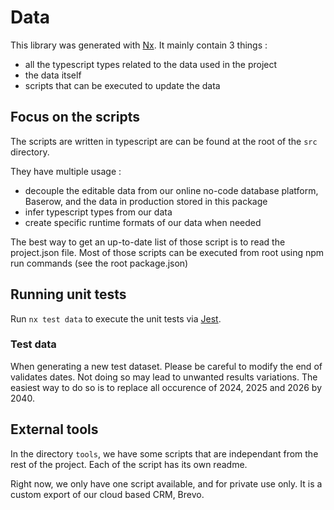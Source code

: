 # Data

This library was generated with [Nx](https://nx.dev).
It mainly contain 3 things : 
- all the typescript types related to the data used in the project
- the data itself
- scripts that can be executed to update the data

## Focus on the scripts
The scripts are written in typescript are can be found at the root of the `src` directory. 

They have multiple usage : 
- decouple the editable data from our online no-code database platform, Baserow, and the data in production stored in this package
- infer typescript types from our data
- create specific runtime formats of our data when needed

The best way to get an up-to-date list of those script is to read the project.json file. 
Most of those scripts can be executed from root using npm run commands (see the root package.json)

## Running unit tests

Run `nx test data` to execute the unit tests via [Jest](https://jestjs.io).

### Test data

When generating a new test dataset. Please be careful to modify the end of validates dates. Not doing so may lead to unwanted results variations. 
The easiest way to do so is to replace all occurence of 2024, 2025 and 2026 by 2040.  


## External tools 
In the directory `tools`, we have some scripts that are independant from the rest of the project. 
Each of the script has its own readme.

Right now, we only have one script available, and for private use only. 
It is a custom export of our cloud based CRM, Brevo.
